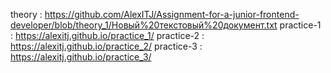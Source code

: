 theory : https://github.com/AlexITJ/Assignment-for-a-junior-frontend-developer/blob/theory_1/Новый%20текстовый%20документ.txt
practice-1 : https://alexitj.github.io/practice_1/
practice-2 : https://alexitj.github.io/practice_2/
practice-3 : https://alexitj.github.io/practice_3/
